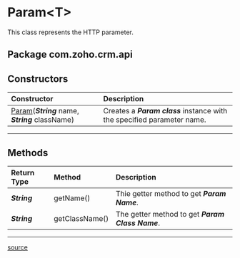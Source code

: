 # Param&lt;T>

This class represents the HTTP parameter.

## Package com.zoho.crm.api

## Constructors

| Constructor                                                                            | Description                                                        |
| :------------------------------------------------------------------------------------- | :----------------------------------------------------------------- |
| [Param](../src/com/zoho/crm/api/Param.java)(***String*** name, ***String*** className) | Creates a ***Param class*** instance with the specified parameter name. |
----

## Methods

| Return Type      | Method         | Description                                             |
| :--------------- | :------------- | :------------------------------------------------------ |
| ***String***     | getName()      | Thie getter method to get ***Param Name***.       |
| ***String***     | getClassName() | The getter method to get ***Param Class Name***. |
----

[source](../src/com/zoho/crm/api/Param.java)
